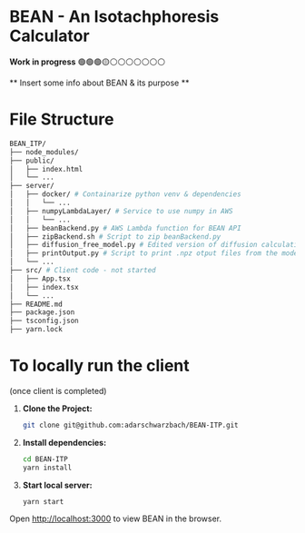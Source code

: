 # BEAN - An Isotachphoresis Calculator

**Work in progress** 🟢🟢🟢🟡⚪️⚪️⚪️⚪️⚪️⚪️⚪️


** Insert some info about BEAN & its purpose **

# File Structure
```sh
BEAN_ITP/
├── node_modules/
├── public/
│   ├── index.html
│   └── ...
├── server/
│   ├── docker/ # Containarize python venv & dependencies 
│   │   └── ...
│   ├── numpyLambdaLayer/ # Service to use numpy in AWS
│   │   └── ...
│   ├── beanBackend.py # AWS Lambda function for BEAN API
│   ├── zipBackend.sh # Script to zip beanBackend.py
│   ├── diffusion_free_model.py # Edited version of diffusion calculations
│   ├── printOutput.py # Script to print .npz otput files from the model
│   └── ...
├── src/ # Client code - not started
│   ├── App.tsx
│   ├── index.tsx
│   └── ...
├── README.md
├── package.json
├── tsconfig.json
├── yarn.lock
```

# To locally run the client 
(once client is completed)

1. **Clone the Project:**

   ```sh
   git clone git@github.com:adarschwarzbach/BEAN-ITP.git

2. **Install dependencies:**
    ```sh
    cd BEAN-ITP
    yarn install

3. **Start local server:**
    ```sh
    yarn start

Open [http://localhost:3000](http://localhost:3000) to view BEAN in the browser.
